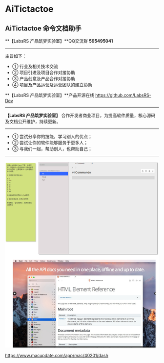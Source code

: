# AiTictactoe
AiTictactoe 命令文档助手
------------


**【LabsRS 产品筑梦实验室】**QQ交流群 **595495041**

------------


主旨如下：
- ① 行业及相关技术交流
- ② 项目引进及项目合作对接协助
- ③ 产品创意及产品合作对接协助
- ④ 项目及产品运营及运营团队的建立协助

**【LabsRS 产品筑梦实验室】**产品开源在线 https://github.com/LabsRS-Dev

------------


**【LabsRS 产品筑梦实验室】** 合作开发者商业项目，为提高软件质量，核心源码及文档公开维护，持续更新。

------------


- ① 尝试分享你的技能，学习别人的优点；
- ② 尝试让你的软件能够服务于更多人；
- ③ 与我们一起，帮助别人，也帮助自己；

------------


![](https://github.com/LabsRS-Dev/AiTictactoe/raw/master/doc/imgs/doc.jpg)

https://www.macupdate.com/app/mac/40201/dash

